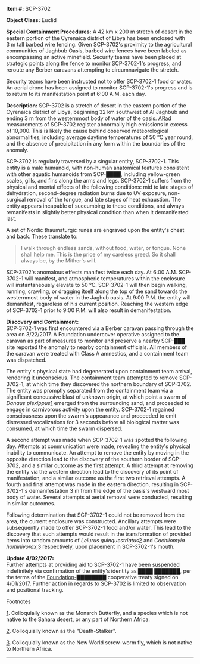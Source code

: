 **Item #:** SCP-3702

**Object Class:** Euclid

**Special Containment Procedures:** A 42 km x 200 m stretch of desert in the eastern portion of the Cyrenaica district of Libya has been enclosed with 3 m tall barbed wire fencing. Given SCP-3702's proximity to the agricultural communities of Jaghbub Oasis, barbed wire fences have been labeled as encompassing an active minefield. Security teams have been placed at strategic points along the fence to monitor SCP-3702-1's progress, and reroute any Berber caravans attempting to circumnavigate the stretch.

Security teams have been instructed not to offer SCP-3702-1 food or water. An aerial drone has been assigned to monitor SCP-3702-1's progress and is to return to its manifestation point at 6:00 A.M. each day.

**Description:** SCP-3702 is a stretch of desert in the eastern portion of the Cyrenaica district of Libya, beginning 32 km southwest of Al Jaghbub and ending 3 m from the westernmost body of water of the oasis. [ARad](/goc-supplemental-arad) measurements of SCP-3702 register abnormally high emissions in excess of 10,000. This is likely the cause behind observed meteorological abnormalities, including average daytime temperatures of 50 °C year round, and the absence of precipitation in any form within the boundaries of the anomaly.

SCP-3702 is regularly traversed by a singular entity, SCP-3702-1. This entity is a male humanoid, with non-human anatomical features consistent with other aquatic humanoids from SCP-████, including yellow-green scales, gills, and fins along the arms and legs. SCP-3702-1 suffers from the physical and mental effects of the following conditions: mid to late stages of dehydration, second-degree radiation burns due to UV exposure, non-surgical removal of the tongue, and late stages of heat exhaustion. The entity appears incapable of succumbing to these conditions, and always remanifests in slightly better physical condition than when it demanifested last.

A set of Nordic thaumaturgic runes are engraved upon the entity's chest and back. These translate to:

> I walk through endless sands, without food, water, or tongue. None shall help me. This is the price of my careless greed. So it shall always be, by the Mither's will.

SCP-3702's anomalous effects manifest twice each day. At 6:00 A.M. SCP-3702-1 will manifest, and atmospheric temperatures within the enclosure will instantaneously elevate to 50 °C. SCP-3702-1 will then begin walking, running, crawling, or dragging itself along the top of the sand towards the westernmost body of water in the Jaghub oasis. At 9:00 P.M. the entity will demanifest, regardless of his current position. Reaching the western edge of SCP-3702-1 prior to 9:00 P.M. will also result in demanifestation.

**Discovery and Containment:**  
SCP-3702-1 was first encountered via a Berber caravan passing through the area on 3/22/2017. A Foundation undercover operative assigned to the caravan as part of measures to monitor and preserve a nearby SCP-███ site reported the anomaly to nearby containment officials. All members of the caravan were treated with Class A amnestics, and a containment team was dispatched.

The entity's physical state had degenerated upon containment team arrival, rendering it unconscious. The containment team attempted to remove SCP-3702-1, at which time they discovered the northern boundary of SCP-3702. The entity was promptly separated from the containment team via a significant concussive blast of unknown origin, at which point a swarm of _Danaus plexippus_[1](javascript:;) emerged from the surrounding sand, and proceeded to engage in carnivorous activity upon the entity. SCP-3702-1 regained consciousness upon the swarm's appearance and proceeded to emit distressed vocalizations for 3 seconds before all biological matter was consumed, at which time the swarm dispersed.

A second attempt was made when SCP-3702-1 was spotted the following day. Attempts at communication were made, revealing the entity's physical inability to communicate. An attempt to remove the entity by moving in the opposite direction lead to the discovery of the southern border of SCP-3702, and a similar outcome as the first attempt. A third attempt at removing the entity via the western direction lead to the discovery of its point of manifestation, and a similar outcome as the first two retrieval attempts. A fourth and final attempt was made in the eastern direction, resulting in SCP-3702-1's demanifestation 3 m from the edge of the oasis's westward most body of water. Several attempts at aerial removal were conducted, resulting in similar outcomes.

Following determination that SCP-3702-1 could not be removed from the area, the current enclosure was constructed. Ancillary attempts were subsequently made to offer SCP-3702-1 food and/or water. This lead to the discovery that such attempts would result in the transformation of provided items into random amounts of _Leiurus quinquestriatus_[2](javascript:;) and _Cochliomyia hominivorax_,[3](javascript:;) respectively, upon placement in SCP-3702-1's mouth.

**Update 4/02/2017:**  
Further attempts at providing aid to SCP-3702-1 have been suspended indefinitely via confirmation of the entity's identity as ████ ███████, per the terms of the [Foundation-████████](/scp-4700) cooperative treaty signed on 4/01/2017. Further action in regards to SCP-3702 is limited to observation and positional tracking.

Footnotes

[1](javascript:;). Colloquially known as the Monarch Butterfly, and a species which is not native to the Sahara desert, or any part of Northern Africa.

[2](javascript:;). Colloquially known as the "Death-Stalker".

[3](javascript:;). Colloquially known as the New World screw-worm fly, which is not native to Northern Africa.

* * *